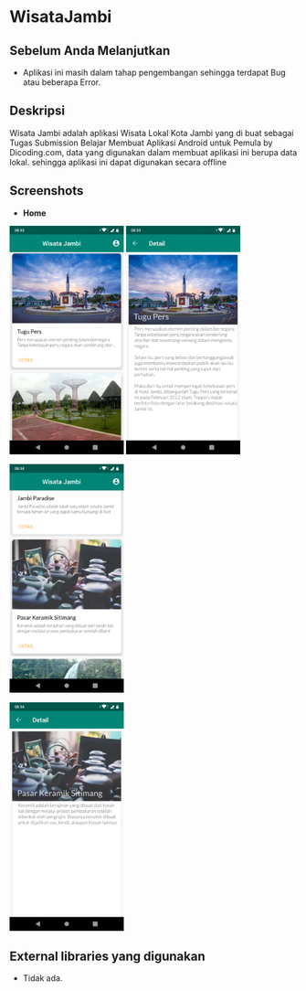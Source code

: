 # WisataJambi

Sebelum Anda Melanjutkan
------
* Aplikasi ini masih dalam tahap pengembangan sehingga terdapat Bug atau beberapa Error.<br>


Deskripsi
---------
Wisata Jambi adalah aplikasi Wisata Lokal Kota Jambi yang di buat sebagai Tugas Submission Belajar Membuat Aplikasi Android untuk Pemula by Dicoding.com, data yang digunakan dalam membuat aplikasi ini berupa data lokal. sehingga aplikasi ini dapat digunakan secara offline


Screenshots
----------
* **Home**<br>
<p float="left">
<img src="https://github.com/ahmadzuh/WisataJambi/blob/master/screenshot/Screenshot_20190915-085349.png" alt="Login" width="200dp" height="400dp">          
<img src="https://github.com/ahmadzuh/WisataJambi/blob/master/screenshot/Screenshot_20190915-085359.png" alt="Detail Blog" width="200dp" height="400dp">
</p>
<img src="https://github.com/ahmadzuh/WisataJambi/blob/master/screenshot/Screenshot_20190915-085409.png" alt="Detail Blog" width="200dp" height="400dp">
</p>
<img src="https://github.com/ahmadzuh/WisataJambi/blob/master/screenshot/Screenshot_20190915-085416.png" alt="Detail Blog" width="200dp" height="400dp">
</p>




External libraries yang digunakan
----------
* Tidak ada.
